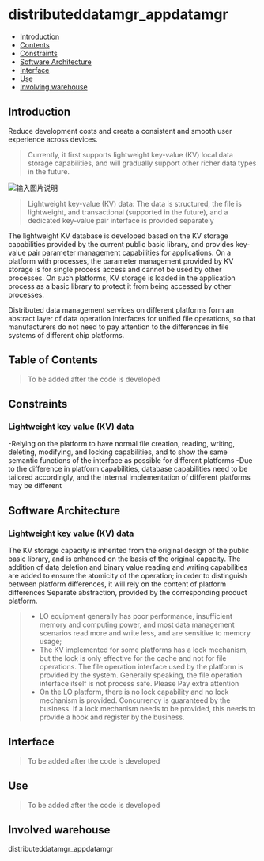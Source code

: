# distributeddatamgr_appdatamgr

- [Introduction](#section11660541593)
- [Contents](#section1464106163817)
- [Constraints](#section1718733212019)
- [Software Architecture](#section159991817144514)
- [Interface](#section11510542164514)
- [Use](#section1685211117463)
- [Involving warehouse](#section10365113863719)

## Introduction<a name="section11660541593"></a>
Reduce development costs and create a consistent and smooth user experience across devices.

> Currently, it first supports lightweight key-value (KV) local data storage capabilities, and will gradually support other richer data types in the future.

![输入图片说明](https://images.gitee.com/uploads/images/2021/0422/200748_51a0cbd1_8046977.png "屏幕截图.png")

> Lightweight key-value (KV) data: The data is structured, the file is lightweight, and transactional (supported in the future), and a dedicated key-value pair interface is provided separately

The lightweight KV database is developed based on the KV storage capabilities provided by the current public basic library, and provides key-value pair parameter management capabilities for applications. On a platform with processes, the parameter management provided by KV storage is for single process access and cannot be used by other processes. On such platforms, KV storage is loaded in the application process as a basic library to protect it from being accessed by other processes.

Distributed data management services on different platforms form an abstract layer of data operation interfaces for unified file operations, so that manufacturers do not need to pay attention to the differences in file systems of different chip platforms.

## Table of Contents<a name="section1464106163817"></a>
> To be added after the code is developed

## Constraints<a name="section1718733212019"></a>
### Lightweight key value (KV) data
-Relying on the platform to have normal file creation, reading, writing, deleting, modifying, and locking capabilities, and to show the same semantic functions of the interface as possible for different platforms
-Due to the difference in platform capabilities, database capabilities need to be tailored accordingly, and the internal implementation of different platforms may be different

## Software Architecture<a name="section159991817144514"></a>
### Lightweight key value (KV) data
The KV storage capacity is inherited from the original design of the public basic library, and is enhanced on the basis of the original capacity. The addition of data deletion and binary value reading and writing capabilities are added to ensure the atomicity of the operation; in order to distinguish between platform differences, it will rely on the content of platform differences Separate abstraction, provided by the corresponding product platform.
>- LO equipment generally has poor performance, insufficient memory and computing power, and most data management scenarios read more and write less, and are sensitive to memory usage;
>- The KV implemented for some platforms has a lock mechanism, but the lock is only effective for the cache and not for file operations. The file operation interface used by the platform is provided by the system. Generally speaking, the file operation interface itself is not process safe. Please Pay extra attention
>- On the LO platform, there is no lock capability and no lock mechanism is provided. Concurrency is guaranteed by the business. If a lock mechanism needs to be provided, this needs to provide a hook and register by the business.

## Interface<a name="section11510542164514"></a>
> To be added after the code is developed

## Use <a name="section1685211117463"></a>
> To be added after the code is developed

## Involved warehouse<a name="section10365113863719"></a>
distributeddatamgr_appdatamgr
